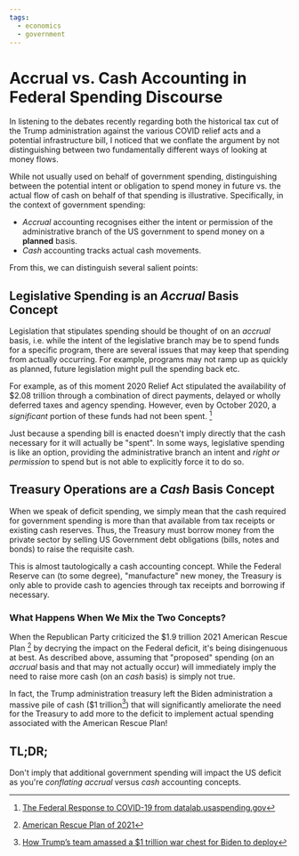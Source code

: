```yaml
---
tags:
  - economics
  - government
---
```


# Accrual vs. Cash Accounting in Federal Spending Discourse

In listening to the debates recently regarding both the historical tax cut of the Trump administration against the various COVID relief acts and a potential infrastructure bill, I noticed that we conflate the argument by not distinguishing between two fundamentally different ways of looking at money flows.

While not usually used on behalf of government spending, distinguishing between the potential intent or obligation to spend money in future vs. the actual flow of cash on behalf of that spending is illustrative. Specifically, in the context of government spending:

* *Accrual* accounting recognises either the intent or permission of the administrative branch of the US government to spend money on a **planned** basis.
* *Cash* accounting tracks actual cash movements.

From this, we can distinguish several salient points:

## Legislative Spending is an *Accrual* Basis Concept

Legislation that stipulates spending should be thought of on an *accrual* basis, i.e. while the intent of the legislative branch may be to spend funds for a specific program, there are several issues that may keep that spending from actually occurring. For example, programs may not ramp up as quickly as planned, future legislation might pull the spending back etc.

For example, as of this moment 2020 Relief Act stipulated the availability of $2.08 trillion through a combination of direct payments, delayed or wholly deferred taxes and agency spending. However, even by October 2020, a *significant* portion of these funds had not been spent. [^1]

Just because a spending bill is enacted doesn't imply directly that the cash necessary for it will actually be "spent". In some ways, legislative spending is like an option, providing the administrative branch an intent and *right or permission* to spend but is not able to explicitly force it to do so.

## Treasury Operations are a *Cash* Basis Concept

When we speak of deficit spending, we simply mean that the cash required for government spending is more than that available from tax receipts or existing cash reserves. Thus, the Treasury must borrow money from the private sector by selling US Government debt obligations (bills, notes and bonds) to raise the requisite cash.

This is almost tautologically a cash accounting concept. While the Federal Reserve can (to some degree), "manufacture" new money, the Treasury is only able to provide cash to agencies through tax receipts and borrowing if necessary.

### What Happens When We Mix the Two Concepts?

When the Republican Party criticized the $1.9 trillion 2021 American Rescue Plan [^2] by decrying the impact on the Federal deficit, it's being disingenuous at best. As described above, assuming that "proposed" spending (on an *accrual* basis and that may not actually occur) will immediately imply the need to raise more cash (on an *cash* basis) is simply not true.

In fact, the Trump administration treasury left the Biden administration a massive pile of cash ($1 trillion[^3]) that will significantly ameliorate the need for the Treasury to add more to the deficit to implement actual spending associated with the American Rescue Plan!

## TL;DR;

Don't imply that additional government spending will impact the US deficit as you're *conflating* *accrual*  versus *cash* accounting concepts.

[^1]:
    [The Federal Response to COVID-19 from datalab.usaspending.gov](https://datalab.usaspending.gov/federal-covid-funding/)

[^2]:
    [American Rescue Plan of 2021](https://en.wikipedia.org/wiki/American_Rescue_Plan_Act_of_2021)

[^3]:
    [How Trump’s team amassed a $1 trillion war chest for Biden to deploy](https://www.politico.com/news/2021/03/14/covid-relief-package-federal-debt-475622 "How Trump’s team amassed a $1 trillion war chest for Biden to deploy")
